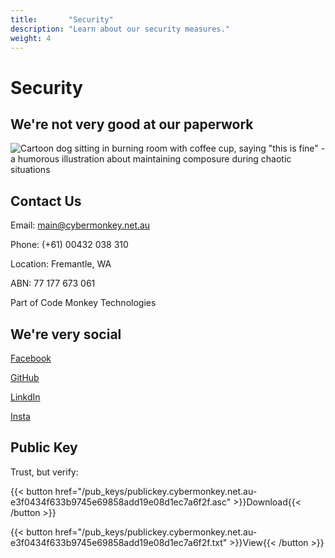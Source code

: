 ```yaml
---
title:       "Security"
description: "Learn about our security measures."
weight: 4
---
```


# Security

## We're not very good at our paperwork

![Cartoon dog sitting in burning room with coffee cup, saying "this is fine" - a humorous illustration about maintaining composure during chaotic situations](/images/this_is_fine.jpg)

## Contact Us

Email: [main@cybermonkey.net.au](mailto:main@cybermonkey.net.au)

Phone: (+61) 00432 038 310

Location: Fremantle, WA

ABN: 77 177 673 061

Part of Code Monkey Technologies

## We're very social

[Facebook](https://www.facebook.com/codemonkeycyber/)

[GitHub](https://github.com/CodeMonkeyCybersecurity)

[LinkdIn](https://www.linkedin.com/company/codemonkeycyber)

[Insta](https://www.instagram.com/code_monkey_cyber)

## Public Key

Trust, but verify:

{{< button href="/pub_keys/publickey.cybermonkey.net.au-e3f0434f633b9745e69858add19e08d1ec7a6f2f.asc" >}}Download{{< /button >}}

{{< button href="/pub_keys/publickey.cybermonkey.net.au-e3f0434f633b9745e69858add19e08d1ec7a6f2f.txt" >}}View{{< /button >}}
